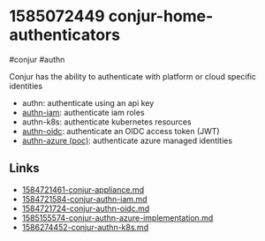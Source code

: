 # 1585072449 conjur-home-authenticators
#conjur #authn

Conjur has the ability to authenticate with platform or cloud specific identities
- authn: authenticate using an api key
- [authn-iam](1584721584-conjur-authn-iam.md): authenticate iam roles
- authn-k8s: authenticate kubernetes resources
- [authn-oidc](1584721724-conjur-authn-oidc.md): authenticate an OIDC access token (JWT)
- [authn-azure (poc)](1585155574-conjur-authn-azure-implementation.md): authenticate azure managed identities

## Links
- [1584721461-conjur-appliance.md](1584721461-conjur-appliance.md)
- [1584721584-conjur-authn-iam.md](1584721584-conjur-authn-iam.md)
- [1584721724-conjur-authn-oidc.md](1584721724-conjur-authn-oidc.md)
- [1585155574-conjur-authn-azure-implementation.md](1585155574-conjur-authn-azure-implementation.md)
- [1586274452-conjur-authn-k8s.md](1586274452-conjur-authn-k8s.md)